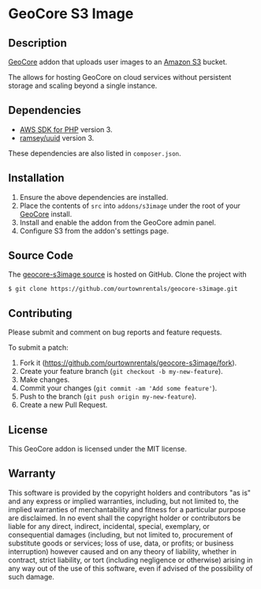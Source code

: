 # GeoCore S3 Image

## Description

[GeoCore] addon that uploads user images to an [Amazon S3] bucket.

The allows for hosting GeoCore on cloud services without persistent storage
and scaling beyond a single instance.

[Amazon S3]: https://aws.amazon.com/s3/
[GeoCore]: https://geodesicsolutions.com/geocore-software.html

## Dependencies

- [AWS SDK for PHP] version 3.
- [ramsey/uuid] version 3.

These dependencies are also listed in `composer.json`.

[AWS SDK for PHP]: https://aws.amazon.com/sdk-for-php/
[ramsey/uuid]: https://github.com/ramsey/uuid

## Installation

1. Ensure the above dependencies are installed.
2. Place the contents of `src` into `addons/s3image`
   under the root of your [GeoCore] install.
3. Install and enable the addon from the GeoCore admin panel.
4. Configure S3 from the addon's settings page.

## Source Code

The [geocore-s3image source] is hosted on GitHub.
Clone the project with

```
$ git clone https://github.com/ourtownrentals/geocore-s3image.git
```

[geocore-s3image source]: https://github.com/ourtownrentals/geocore-s3image

## Contributing

Please submit and comment on bug reports and feature requests.

To submit a patch:

1. Fork it (https://github.com/ourtownrentals/geocore-s3image/fork).
2. Create your feature branch (`git checkout -b my-new-feature`).
3. Make changes.
4. Commit your changes (`git commit -am 'Add some feature'`).
5. Push to the branch (`git push origin my-new-feature`).
6. Create a new Pull Request.

## License

This GeoCore addon is licensed under the MIT license.

## Warranty

This software is provided by the copyright holders and contributors "as is" and
any express or implied warranties, including, but not limited to, the implied
warranties of merchantability and fitness for a particular purpose are
disclaimed. In no event shall the copyright holder or contributors be liable for
any direct, indirect, incidental, special, exemplary, or consequential damages
(including, but not limited to, procurement of substitute goods or services;
loss of use, data, or profits; or business interruption) however caused and on
any theory of liability, whether in contract, strict liability, or tort
(including negligence or otherwise) arising in any way out of the use of this
software, even if advised of the possibility of such damage.
